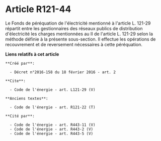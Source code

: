 # Article R121-44

Le Fonds de péréquation de l'électricité mentionné à l'article L. 121-29 répartit entre les gestionnaires des réseaux publics
de distribution d'électricité les charges mentionnées au II de l'article L. 121-29 selon la méthode définie à la présente
sous-section. Il effectue les opérations de recouvrement et de reversement nécessaires à cette péréquation.

**Liens relatifs à cet article**

	**Créé par**:

	  - Décret n°2016-158 du 18 février 2016 - art. 2

	**Cite**:

	  - Code de l'énergie - art. L121-29 (V)

	**Anciens textes**:

	  - Code de l'énergie - art. R121-22 (T)

	**Cité par**:

	  - Code de l'énergie - art. R443-11 (V)
	  - Code de l'énergie - art. R443-2 (V)
	  - Code de l'énergie - art. R443-5 (V)
